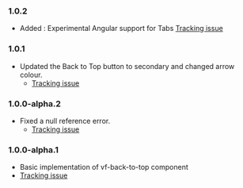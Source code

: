 ### 1.0.2

* Added : Experimental Angular support for Tabs [Tracking issue](https://github.com/visual-framework/vf-core/issues/2088)

### 1.0.1

* Updated the Back to Top button to secondary and changed arrow colour.
  * [Tracking issue](https://github.com/visual-framework/vf-core/issues/1956)

### 1.0.0-alpha.2

* Fixed a null reference error.
  * [Tracking issue](https://github.com/visual-framework/vf-core/issues/1567)

### 1.0.0-alpha.1

* Basic implementation of vf-back-to-top component
* [Tracking issue](https://github.com/visual-framework/vf-core/issues/1483)
